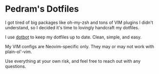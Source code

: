 # Pedram's Dotfiles

I got tired of big packages like oh-my-zsh and tons of VIM plugins I didn't understand,
so I decided it's time to lovingly handcraft my dotfiles.

I use [dotbot](https://github.com/anishathalye/dotbot/tree/5d83f9e797b1950199e127a8196803f5e33e0916#full-example) to keep my dotfiles up to date.
Clean, simple, and easy.

My VIM configs are Neovim-specific only. They may or may not work with plain-ol'-vim.

Use everything at your own risk, and feel free to reach out with any questions.
